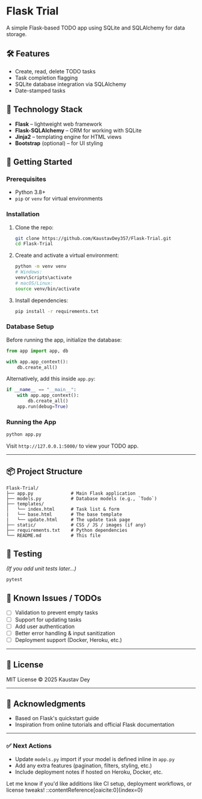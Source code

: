 
# Flask Trial

A simple Flask-based TODO app using SQLite and SQLAlchemy for data storage.

## 🛠️ Features

- Create, read, delete TODO tasks
- Task completion flagging
- SQLite database integration via SQLAlchemy
- Date-stamped tasks

## 🧩 Technology Stack

- **Flask** – lightweight web framework
- **Flask-SQLAlchemy** – ORM for working with SQLite
- **Jinja2** – templating engine for HTML views
- **Bootstrap** (optional) – for UI styling

## 🚀 Getting Started

### Prerequisites

- Python 3.8+
- `pip` or `venv` for virtual environments

### Installation

1. Clone the repo:
   ```bash
   git clone https://github.com/KaustavDey357/Flask-Trial.git
   cd Flask-Trial


2. Create and activate a virtual environment:

   ```bash
   python -m venv venv
   # Windows:
   venv\Scripts\activate
   # macOS/Linux:
   source venv/bin/activate
   ```

3. Install dependencies:

   ```bash
   pip install -r requirements.txt
   ```

### Database Setup

Before running the app, initialize the database:

```python
from app import app, db

with app.app_context():
    db.create_all()
```

Alternatively, add this inside `app.py`:

```python
if __name__ == "__main__":
    with app.app_context():
        db.create_all()
    app.run(debug=True)
```

### Running the App

```bash
python app.py
```

Visit `http://127.0.0.1:5000/` to view your TODO app.

---

## 📦 Project Structure

```
Flask-Trial/
├── app.py              # Main Flask application
├── models.py           # Database models (e.g., `Todo`)
├── templates/
│   └── index.html      # Task list & form
|   └── base.html       # The base template 
|   └── update.html     # The update task page
├── static/             # CSS / JS / images (if any)
├── requirements.txt    # Python dependencies
└── README.md           # This file
```

## 🧪 Testing

*(If you add unit tests later…)*

```bash
pytest
```

## 🚧 Known Issues / TODOs

* [ ] Validation to prevent empty tasks
* [ ] Support for updating tasks
* [ ] Add user authentication
* [ ] Better error handling & input sanitization
* [ ] Deployment support (Docker, Heroku, etc.)

---

## 📄 License

MIT License © 2025 Kaustav Dey

---

## 🙏 Acknowledgments

* Based on Flask's quickstart guide
* Inspiration from online tutorials and official Flask documentation


---

### ✅ Next Actions

- Update `models.py` import if your model is defined inline in `app.py`
- Add any extra features (pagination, filters, styling, etc.)
- Include deployment notes if hosted on Heroku, Docker, etc.

Let me know if you'd like additions like CI setup, deployment workflows, or license tweaks!
::contentReference[oaicite:0]{index=0}
```
